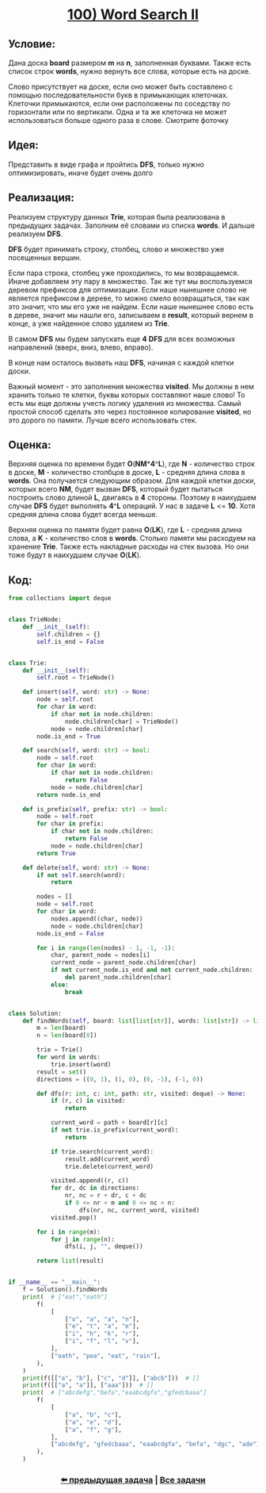 <div align='center'>
<h1><a href='https://leetcode.com/problems/word-search-ii/description/'><strong>100) Word Search II</strong></a></h1>
</div>

## **Условие:**

Дана доска **board** размером **m** на **n**, заполненная буквами. Также есть список строк **words**, нужно вернуть все слова, которые есть на доске.

Слово присутствует на доске, если оно может быть составлено с помощью последовательности букв в примыкающих клеточках. Клеточки примыкаются, если они расположены по соседству по горизонтали или по вертикали. Одна и та же клеточка не может использоваться больше одного раза в слове. Смотрите фоточку

## **Идея:**

Представить в виде графа и пройтись **DFS**, только нужно оптимизировать, иначе будет очень долго

## **Реализация:**

Реализуем структуру данных **Trie**, которая была реализована в предыдущих задачах. Заполним её словами из списка **words**. И дальше реализуем **DFS**.

**DFS** будет принимать строку, столбец, слово и множество уже посещенных вершин.

Если пара строка, столбец уже проходились, то мы возвращаемся. Иначе добавляем эту пару в множество. Так же тут мы воспользуемся деревом префиксов для оптимизации. Если наше нынешнее слово не является префиксом в дереве, то можно смело возвращаться, так как это значит, что мы его уже не найдем. Если наше нынешнее слово есть в дереве, значит мы нашли его, записываем в **result**, который вернем в конце, а уже найденное слово удаляем из **Trie**.

В самом **DFS** мы будем запускать еще **4** **DFS** для всех возможных направлений (вверх, вниз, влево, вправо).

В конце нам осталось вызвать наш **DFS**, начиная с каждой клетки доски.

Важный момент - это заполнения множества **visited**. Мы должны в нем хранить только те клетки, буквы которых составляют наше слово! То есть мы еще должны учесть логику удаления из множества. Самый простой способ сделать это через постоянное копирование **visited**, но это дорого по памяти. Лучше всего использовать стек.



## **Оценка:**

Верхняя оценка по времени будет **O**(**NM*****4**^**L**), где **N** - количество строк в доске, **M** - количество столбцов в доске, **L** - средняя длина слова в **words**. Она получается следующим образом. Для каждой клетки доски, которых всего **NM**, будет вызван **DFS**, который будет пытаться построить слово длиной **L**, двигаясь в **4** стороны. Поэтому в наихудшем случае **DFS** будет выполнять **4**^**L** операций. У нас в задаче **L** <= **10**. Хотя средняя длина слова будет всегда меньше.

Верхняя оценка по памяти будет равна **O**(**LK**), где **L** - средняя длина слова, а **K** - количество слов в **words**. Столько памяти мы расходуем на хранение **Trie**. Также есть накладные расходы на стек вызова. Но они тоже будут в наихудшем случае **O**(**LK**).

## Код:
```python
from collections import deque


class TrieNode:
    def __init__(self):
        self.children = {}
        self.is_end = False


class Trie:
    def __init__(self):
        self.root = TrieNode()

    def insert(self, word: str) -> None:
        node = self.root
        for char in word:
            if char not in node.children:
                node.children[char] = TrieNode()
            node = node.children[char]
        node.is_end = True

    def search(self, word: str) -> bool:
        node = self.root
        for char in word:
            if char not in node.children:
                return False
            node = node.children[char]
        return node.is_end

    def is_prefix(self, prefix: str) -> bool:
        node = self.root
        for char in prefix:
            if char not in node.children:
                return False
            node = node.children[char]
        return True

    def delete(self, word: str) -> None:
        if not self.search(word):
            return

        nodes = []
        node = self.root
        for char in word:
            nodes.append((char, node))
            node = node.children[char]
        node.is_end = False

        for i in range(len(nodes) - 1, -1, -1):
            char, parent_node = nodes[i]
            current_node = parent_node.children[char]
            if not current_node.is_end and not current_node.children:
                del parent_node.children[char]
            else:
                break


class Solution:
    def findWords(self, board: list[list[str]], words: list[str]) -> list[str]:
        m = len(board)
        n = len(board[0])

        trie = Trie()
        for word in words:
            trie.insert(word)
        result = set()
        directions = ((0, 1), (1, 0), (0, -1), (-1, 0))

        def dfs(r: int, c: int, path: str, visited: deque) -> None:
            if (r, c) in visited:
                return

            current_word = path + board[r][c]
            if not trie.is_prefix(current_word):
                return

            if trie.search(current_word):
                result.add(current_word)
                trie.delete(current_word)

            visited.append((r, c))
            for dr, dc in directions:
                nr, nc = r + dr, c + dc
                if 0 <= nr < m and 0 <= nc < n:
                    dfs(nr, nc, current_word, visited)
            visited.pop()

        for i in range(m):
            for j in range(n):
                dfs(i, j, "", deque())

        return list(result)


if __name__ == "__main__":
    f = Solution().findWords
    print(  # ["eat","oath"]
        f(
            [
                ["o", "a", "a", "n"],
                ["e", "t", "a", "e"],
                ["i", "h", "k", "r"],
                ["i", "f", "l", "v"],
            ],
            ["oath", "pea", "eat", "rain"],
        ),
    )
    print(f([["a", "b"], ["c", "d"]], ["abcb"]))  # []
    print(f([["a", "a"]], ["aaa"]))  # []
    print(  # ["abcdefg","befa","eaabcdgfa","gfedcbaaa"]
        f(
            [
                ["a", "b", "c"],
                ["a", "e", "d"],
                ["a", "f", "g"],
            ],
            ["abcdefg", "gfedcbaaa", "eaabcdgfa", "befa", "dgc", "ade"],
        ),
    )

```

<div align='center'><h3><a href='https://github.com/TAskMAster339/PythonAlgorithms/tree/main/99.Design%20Add%20and%20Search%20Words%20Data%20Structure'>⬅️ предыдущая задача</a>&nbsp;|&nbsp;<a href='https://github.com/TAskMAster339/PythonAlgorithms/tree/main/README.md'>Все задачи</a></h3></div>